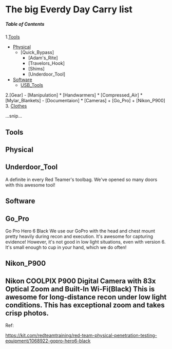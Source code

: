 # The big Everdy Day Carry list

##### Table of Contents  


 
1.[Tools](Tools)
  - [Physical](Physical)
    * [Quick_Bypass]
      + [Adam's_Rite]
      + [Travelors_Hook]
      + [Shims]
      + [Underdoor_Tool]
  - [Software](Software)
    * [USB_Tools](USB_Tools)
  
2.[Gear]
    - [Manipulation]
      * [Handwarmers]
      * [Compressed_Air]
      * [Mylar_Blankets]
    - [Documentaion]
      * [Cameras]
       + [Go_Pro]
       + [Nikon_P900]
3. [Clothes](#Clothes)
  

...snip...    


## Tools
<a name="Tools"></a>

## Physical
<a name="Physical"></a>

## Underdoor_Tool
<a name="Underdoor_Tool"></a>

A definite in every Red Teamer's toolbag. We've opened so many doors with this awesome tool!

## Software
<a name="Software"></a>

## Go_Pro
<a name="Go_Pro"></a>

Go Pro Hero 6 Black
We use our GoPro with the head and chest mount pretty heavily during recon and execution. It's awesome for capturing evidence! However, it's not good in low light situations, even with version 6. It's small enough to cup in your hand, which we do often!


## Nikon_P900
<a name="Nikon_P900"></a>

Nikon COOLPIX P900 Digital Camera with 83x Optical Zoom and Built-In Wi-Fi(Black) 
This is awesome for long-distance recon under low light conditions. This has exceptional zoom and takes crisp photos.
---
Ref:

https://kit.com/redteamtraining/red-team-physical-penetration-testing-equipment/1068922-gopro-hero6-black
